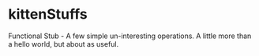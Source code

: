 kittenStuffs
============
Functional Stub - A few simple un-interesting operations.  A little more than a hello world, but about as useful.


